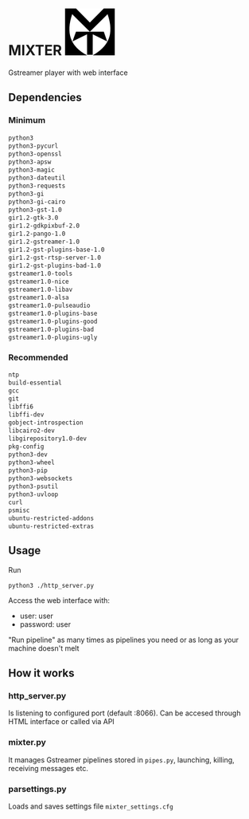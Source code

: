 # MIXTER ![Alt text](https://github.com/sporteiro/mixter/blob/master/img/bw.png)
Gstreamer player with web interface

## Dependencies

### Minimum

	python3 
	python3-pycurl 
	python3-openssl 
	python3-apsw 
	python3-magic 
	python3-dateutil 
	python3-requests 
	python3-gi 
	python3-gi-cairo 
	python3-gst-1.0 
	gir1.2-gtk-3.0 
	gir1.2-gdkpixbuf-2.0 
	gir1.2-pango-1.0 
	gir1.2-gstreamer-1.0 
	gir1.2-gst-plugins-base-1.0 
	gir1.2-gst-rtsp-server-1.0 
	gir1.2-gst-plugins-bad-1.0
	gstreamer1.0-tools
	gstreamer1.0-nice
	gstreamer1.0-libav 
	gstreamer1.0-alsa 
	gstreamer1.0-pulseaudio 
	gstreamer1.0-plugins-base 
	gstreamer1.0-plugins-good 
	gstreamer1.0-plugins-bad 
	gstreamer1.0-plugins-ugly


### Recommended

	ntp 
	build-essential 
	gcc
	git 
	libffi6 
	libffi-dev
	gobject-introspection
	libcairo2-dev
	libgirepository1.0-dev
	pkg-config 
	python3-dev
	python3-wheel
	python3-pip
	python3-websockets
	python3-psutil
	python3-uvloop
	curl
	psmisc
	ubuntu-restricted-addons 
	ubuntu-restricted-extras 

## Usage

Run 

	python3 ./http_server.py

Access the web interface with:

* user: user
* password: user

"Run pipeline" as many times as pipelines you need or as long as your machine doesn't melt

## How it works

### http_server.py

Is listening to configured port (default :8066). Can be accesed through HTML interface or called via API

### mixter.py

It manages Gstreamer pipelines stored in `pipes.py`, launching, killing, receiving messages etc.

### parsettings.py

Loads and saves settings file `mixter_settings.cfg`

